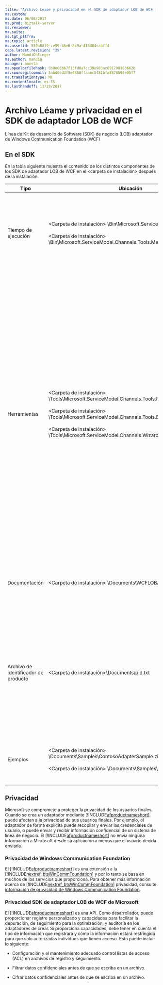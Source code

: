 ```yaml
---
title: "Archivo Léame y privacidad en el SDK de adaptador LOB de WCF | Documentos de Microsoft"
ms.custom: 
ms.date: 06/08/2017
ms.prod: biztalk-server
ms.reviewer: 
ms.suite: 
ms.tgt_pltfrm: 
ms.topic: article
ms.assetid: 539a88f9-ce59-46e6-8c9a-418484eabff4
caps.latest.revision: "29"
author: MandiOhlinger
ms.author: mandia
manager: anneta
ms.openlocfilehash: 9b0e66bb7f13fd0a7cc39e983ac891708183662b
ms.sourcegitcommit: 5abd0ed3f9e4858ffaaec5481bfa8878595e95f7
ms.translationtype: MT
ms.contentlocale: es-ES
ms.lasthandoff: 11/28/2017
---
```

# <a name="readme-and-privacy-in-the-wcf-lob-adapter-sdk"></a>Archivo Léame y privacidad en el SDK de adaptador LOB de WCF
Línea de Kit de desarrollo de Software (SDK) de negocio (LOB) adaptador de Windows Communication Foundation (WCF)  
  
## <a name="inside-the-sdk"></a>En el SDK  
 En la tabla siguiente muestra el contenido de los distintos componentes de los SDK de adaptador LOB de WCF en el \<carpeta de instalación\> después de la instalación.  
  
|Tipo|Ubicación|Description|  
|----------|--------------|-----------------|  
|Tiempo de ejecución|\<Carpeta de instalación\> \Bin\Microsoft.ServiceModel.Channels.dll<br /><br /> \<Carpeta de instalación\> \Bin\Microsoft.ServiceModel.Channels.Tools.MetadataSearchBrowse.dll|Estos ensamblados contienen la base incluido el componente de formulario principal que se utiliza dentro de las herramientas de tiempo de ejecución.|  
|Herramientas|\<Carpeta de instalación\> \Tools\Microsoft.ServiceModel.Channels.Tools.PlugInPackage.dll<br /><br /> \<Carpeta de instalación\> \Tools\Microsoft.ServiceModel.Channels.Tools.BizTalkExtension.dll<br /><br /> \<Carpeta de instalación\> \Tools\Microsoft.ServiceModel.Channels.Wizards.dll|**Agregar adaptador servicio referencia complemento de Visual Studio**<br /><br /> (Proyecto de .NET [contextual], agregar referencia de servicio de adaptador)<br /><br /> **Consume Adapter Service complemento del proyecto de BizTalk**<br /><br /> (Proyecto de BizTalk [contextual], agregar, agregar elementos generados, Consume Adapter Service)<br /><br /> **Asistente para desarrollo de adaptador LOB de WCF**<br /><br /> (Archivo, nuevo, proyecto, Visual C#, adaptador LOB de WCF)|  
|Documentación|\<Carpeta de instalación\> \Documents\WCFLOBAdapterSDK.chm|Este archivo incluye contenido conceptual y el contenido de referencia administrada para esta versión.|  
|Archivo de identificador de producto|\<Carpeta de instalación\>\Documents\pid.txt|Este archivo contiene el identificador de producto del SDK de adaptador LOB de WCF. Use este identificador de producto como una referencia al ponerse en contacto con el servicio al cliente de Microsoft y soporte técnico (CSS).|  
|Ejemplos|\<Carpeta de instalación\> \Documents\Samples\ContosoAdapterSample.zip<br /><br /> \<Carpeta de instalación\> \Documents\Samples\EchoAdapterSample.zip|La carpeta de ejemplos contiene dos adaptadores de ejemplo: Contoso adaptador y el eco.|  

## <a name="privacy"></a>Privacidad
Microsoft se compromete a proteger la privacidad de los usuarios finales. Cuando se crea un adaptador mediante [!INCLUDE[afproductnameshort](../../includes/afproductnameshort-md.md)], puede afectan a la privacidad de sus usuarios finales. Por ejemplo, el adaptador de forma explícita puede recopilar y enviar las credenciales de usuario, o puede enviar y recibir información confidencial de un sistema de línea de negocio. El [!INCLUDE[afproductnameshort](../../includes/afproductnameshort-md.md)] no envía ninguna información a Microsoft desde su aplicación a menos que el usuario decida enviarla.  
  
### <a name="windows-communication-foundation-privacy"></a>Privacidad de Windows Communication Foundation  
 El [!INCLUDE[afproductnameshort](../../includes/afproductnameshort-md.md)] es una extensión a la [!INCLUDE[nextref_btsWinCommFoundation](../../includes/nextref-btswincommfoundation-md.md)] y por lo tanto se basa en muchos de los servicios que proporciona. Para obtener más información acerca de [!INCLUDE[nextref_btsWinCommFoundation](../../includes/nextref-btswincommfoundation-md.md)] privacidad, consulte [información de privacidad de Windows Communication Foundation](https://msdn.microsoft.com/library/ms733927.aspx).  
  
### <a name="microsoft-wcf-lob-adapter-sdk-privacy"></a>Privacidad SDK de adaptador LOB de WCF de Microsoft  
 El [!INCLUDE[afproductnameshort](../../includes/afproductnameshort-md.md)] es una API. Como desarrollador, puede proporcionar registro personalizado y capacidades para facilitar la depuración, de seguimiento para la optimización, y auditoría en los adaptadores de crear. Si proporciona capacidades, debe tener en cuenta el tipo de información que registrará y cómo la información estará restringida para que solo autorizadas individuos que tienen acceso. Esto puede incluir lo siguiente:  
  
-   Configuración y el mantenimiento adecuado control listas de acceso (ACL) en archivos de registro y seguimiento.  
  
-   Filtrar datos confidenciales antes de que se escriba en un archivo.  
  
-   Cifrar datos confidenciales antes de que se escriba en un archivo.  